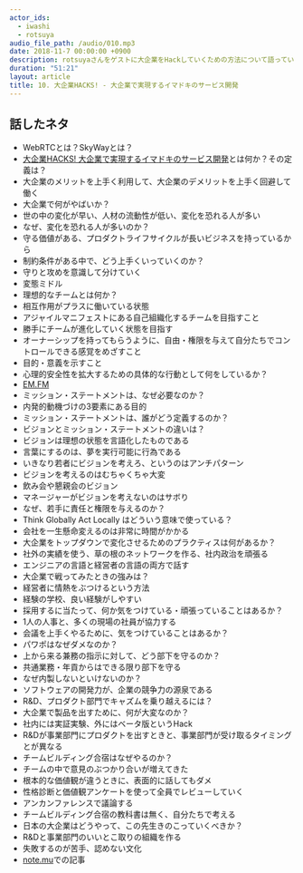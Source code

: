 ```yaml
---
actor_ids:
  - iwashi 
  - rotsuya
audio_file_path: /audio/010.mp3
date: 2018-11-7 00:00:00 +0900
description: rotsuyaさんをゲストに大企業をHackしていくための方法について語っていただいたエピソードです。
duration: "51:21"
layout: article
title: 10. 大企業HACKS! - 大企業で実現するイマドキのサービス開発
---
```


## 話したネタ

- WebRTCとは？SkyWayとは？
- [大企業HACKS! 大企業で実現するイマドキのサービス開発](https://www.slideshare.net/rotsuya/hacks-56126883)とは何か？その定義は？
- 大企業のメリットを上手く利用して、大企業のデメリットを上手く回避して働く
- 大企業で何がやばいか？
- 世の中の変化が早い、人材の流動性が低い、変化を恐れる人が多い
- なぜ、変化を恐れる人が多いのか？
- 守る価値がある、プロダクトライフサイクルが長いビジネスを持っているから
- 制約条件がある中で、どう上手くいっていくのか？
- 守りと攻めを意識して分けていく
- 変態ミドル
- 理想的なチームとは何か？
- 相互作用がプラスに働いている状態
- アジャイルマニフェストにある自己組織化するチームを目指すこと
- 勝手にチームが進化していく状態を目指す
- オーナーシップを持ってもらうように、自由・権限を与えて自分たちでコントロールできる感覚をめざすこと
- 目的・意義を示すこと
- 心理的安全性を拡大するための具体的な行動として何をしているか？
- [EM.FM](https://anchor.fm/em-fm/)
- ミッション・ステートメントは、なぜ必要なのか？
- 内発的動機づけの3要素にある目的
- ミッション・ステートメントは、誰がどう定義するのか？
- ビジョンとミッション・ステートメントの違いは？
- ビジョンは理想の状態を言語化したものである
- 言葉にするのは、夢を実行可能に行為である
- いきなり若者にビジョンを考えろ、というのはアンチパターン
- ビジョンを考えるのはむちゃくちゃ大変
- 飲み会や懇親会のビジョン
- マネージャーがビジョンを考えないのはサボり
- なぜ、若手に責任と権限を与えるのか？
- Think Globally Act Locally はどういう意味で使っている？
- 会社を一生懸命変えるのは非常に時間がかかる
- 大企業をトップダウンで変化させるためのプラクティスは何があるか？
- 社外の実績を使う、草の根のネットワークを作る、社内政治を頑張る
- エンジニアの言語と経営者の言語の両方で話す
- 大企業で戦ってみたときの強みは？
- 経営者に情熱をぶつけるという方法
- 経験の学校、良い経験がしやすい
- 採用するに当たって、何か気をつけている・頑張っていることはあるか？
- 1人の人事と、多くの現場の社員が協力する
- 会議を上手くやるために、気をつけていることはあるか？
- パワポはなぜダメなのか？
- 上から来る兼務の指示に対して、どう部下を守るのか？
- 共通業務・年貢からはできる限り部下を守る
- なぜ内製しないといけないのか？
- ソフトウェアの開発力が、企業の競争力の源泉である
- R&D、プロダクト部門でキャズムを乗り越えるには？
- 大企業で製品を出すために、何が大変なのか？
- 社内には実証実験、外にはベータ版というHack
- R&Dが事業部門にプロダクトを出すときと、事業部門が受け取るタイミングとが異なる
- チームビルディング合宿はなぜやるのか？
- チームの中で意見のぶつかり合いが増えてきた
- 根本的な価値観が違うときに、表面的に話してもダメ
- 性格診断と価値観アンケートを使って全員でレビューしていく
- アンカンファレンスで議論する
- チームビルディング合宿の教科書は無く、自分たちで考える
- 日本の大企業はどうやって、この先生きのこっていくべきか？
- R&Dと事業部門のいいとこ取りの組織を作る
- 失敗するのが苦手、認めない文化
- [note.mu](https://note.mu/rotsuya)での記事
